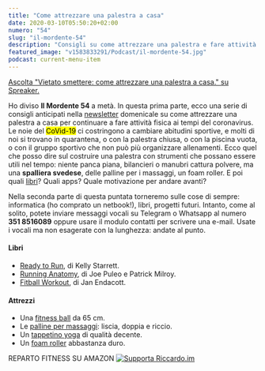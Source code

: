 ```yaml
---
title: "Come attrezzare una palestra a casa"
date: 2020-03-10T05:50:20+02:00
numero: "54"
slug: "il-mordente-54"
description: "Consigli su come attrezzare una palestra e fare attività fisica a casa ai tempi del coronavirus. Prima parte della puntata 54 del podcast Il Mordente. Autore: Riccardo Palombo."
featured_image: "v1583833291/Podcast/il-mordente-54.jpg"
podcast: current-menu-item
---
```


<a class="spreaker-player" rel="nofollow noopener" href="https://www.spreaker.com/episode/23680245" data-resource="episode_id=23680245" data-width="100%" data-height="200px" data-theme="light" data-playlist="false" data-playlist-continuous="false" data-autoplay="false" data-live-autoplay="false" data-chapters-image="true" data-episode-image-position="right" data-hide-logo="false" data-hide-likes="false" data-hide-comments="false" data-hide-sharing="false" data-hide-download="true">Ascolta "Vietato smettere: come attrezzare una palestra a casa." su Spreaker.</a>

Ho diviso **Il Mordente 54** a metà. In questa prima parte, ecco una serie di consigli anticipati nella [newsletter](/newsletter/ "Newsletter di Riccardo Palombo") domenicale su come attrezzare una palestra a casa per continuare a fare attività fisica ai tempi del coronavirus. Le noie del <mark>CoVid-19</mark> ci costringono a cambiare abitudini sportive, e molti di noi si trovano in quarantena, o con la palestra chiusa, o con la piscina vuota, o con il gruppo sportivo che non può più organizzare allenamenti. Ecco quel che posso dire sul costruire una palestra con strumenti che possano essere utili nel tempo: niente panca piana, bilancieri o manubri cattura polvere, ma una **spalliera svedese**, delle palline per i massaggi, un foam roller. E poi quali [libri](/libri/ "Libri consigliati da Riccardo Palombo")? Quali apps? Quale motivazione per andare avanti?

Nella seconda parte di questa puntata torneremo sulle cose di sempre: informatica (ho comprato un netbook!), libri, progetti futuri. Intanto, come al solito, potete inviare messaggi vocali su Telegram o Whatsapp al numero **351 8516089** oppure usare il modulo contatti per scrivere una e-mail. Usate i vocali ma non esagerate con la lunghezza: andate al punto.

#### Libri
<ul>
<li><a href="https://amzn.to/34rh9bF" target="_blank" rel="nofollow noopener" title="Vedi il libro Ready to Run: Unlocking Your Potential to Run Naturally">Ready to Run</a>, di Kelly Starrett.</li>
<li><a class="text-info" href="https://amzn.to/2UIjsT8" target="_blank" rel="nofollow noopener" title="Vedi il libro Running Anatomy">Running Anatomy</a>, di Joe Puleo e Patrick Milroy.</li>
<li><a class="text-info" href="https://amzn.to/334aYuB" target="_blank" rel="nofollow noopener" title="Vedi il libro Fitball Workout: The Easy Way To A Toned, Flexible Body">Fitball Workout</a>, di Jan Endacott.</li>
</ul>

#### Attrezzi
<ul>
<li>Una <a href="https://amzn.to/39FkFC5" target="_blank" rel="nofollow noopener" title="Vedi su Amazon">fitness ball</a> da 65 cm.</li>
<li>Le <a href="https://amzn.to/2TTjeJK" target="_blank" rel="nofollow noopener" title="Vedi su Amazon">palline per massaggi</a>: liscia, doppia e riccio.</li>
<li>Un <a href="https://amzn.to/2IyFJ19" target="_blank" rel="nofollow noopener" title="Vedi su Amazon">tappetino yoga</a> di qualità decente.</li>
<li>Un <a href="https://amzn.to/2TC91SP" target="_blank" rel="nofollow noopener" title="Vedi su Amazon">foam roller</a> abbastanza duro.</li>
</ul>

<aside class="yt-iscriviti">
                    <span class="atail-multitext-text">REPARTO FITNESS SU AMAZON</span>
                    <a href="https://amzn.to/33b9DSH" rel="nofollow noopener" target="_blank"
                        title="Aiutami a migliorare il podcast e il sito">
                        <img data-src="https://res.cloudinary.com/rim/image/upload/w_auto,c_scale,q_75,f_auto/v1562766484/amazon.png"
                            alt="Supporta Riccardo.im" class="cld-responsive lazyload" />
                    </a>
</aside>

